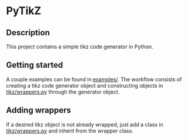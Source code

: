 # PyTikZ
## Description

This project contains a simple tikz code generator in Python.

## Getting started

A couple examples can be found in [examples/](examples/).  The
workflow consists of creating a tikz code generator object and
constructing objects in [tikz/wrappers.py](tikz/wrappers.py) through
the generator object.

## Adding wrappers

If a desired tikz object is not already wrapped, just add a class in
[tikz/wrappers.py](tikz/wrappers.py) and inherit from the wrapper
class.
